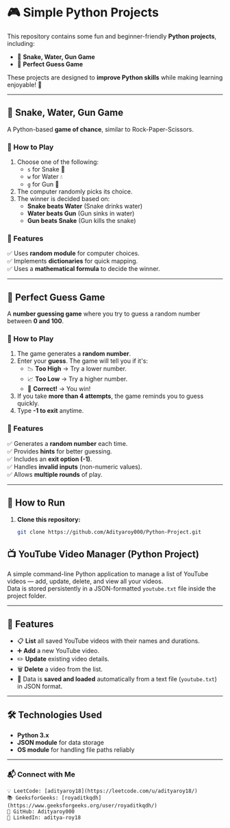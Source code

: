 # 🎮 Simple Python Projects  

This repository contains some fun and beginner-friendly **Python projects**, including:  
- 🐍 **Snake, Water, Gun Game**  
- 🎯 **Perfect Guess Game**  

These projects are designed to **improve Python skills** while making learning enjoyable! 🚀  

---

## 🐍 Snake, Water, Gun Game  

A Python-based **game of chance**, similar to Rock-Paper-Scissors.  

### 🔹 How to Play  
1. Choose one of the following:  
   - `s` for Snake 🐍  
   - `w` for Water 💧  
   - `g` for Gun 🔫  
2. The computer randomly picks its choice.  
3. The winner is decided based on:  
   - **Snake beats Water** (Snake drinks water)  
   - **Water beats Gun** (Gun sinks in water)  
   - **Gun beats Snake** (Gun kills the snake)  

### 🔧 Features  
✅ Uses **random module** for computer choices.  
✅ Implements **dictionaries** for quick mapping.  
✅ Uses a **mathematical formula** to decide the winner.  

---

## 🎯 Perfect Guess Game  

A **number guessing game** where you try to guess a random number between **0 and 100**.  

### 🔹 How to Play  
1. The game generates a **random number**.  
2. Enter your **guess**. The game will tell you if it's:  
   - 📉 **Too High** → Try a lower number.  
   - 📈 **Too Low** → Try a higher number.  
   - 🎉 **Correct!** → You win!  
3. If you take **more than 4 attempts**, the game reminds you to guess quickly.  
4. Type **-1 to exit** anytime.  

### 🔧 Features  
✅ Generates a **random number** each time.  
✅ Provides **hints** for better guessing.  
✅ Includes an **exit option (-1)**.  
✅ Handles **invalid inputs** (non-numeric values).  
✅ Allows **multiple rounds** of play.  

---

## 🚀 How to Run  
1. **Clone this repository:**  
   ```sh
   git clone https://github.com/Adityaroy000/Python-Project.git

## 📺 YouTube Video Manager (Python Project)

A simple command-line Python application to manage a list of YouTube videos — add, update, delete, and view all your videos.  
Data is stored persistently in a JSON-formatted `youtube.txt` file inside the project folder.

---

## 🚀 Features

- 📋 **List** all saved YouTube videos with their names and durations.
- ➕ **Add** a new YouTube video.
- ✏️ **Update** existing video details.
- 🗑️ **Delete** a video from the list.
- 💾 Data is **saved and loaded** automatically from a text file (`youtube.txt`) in JSON format.

---

## 🛠️ Technologies Used

- **Python 3.x**
- **JSON module** for data storage
- **OS module** for handling file paths reliably

---

### 📬 Connect with Me
    💡 LeetCode: [adityaroy18](https://leetcode.com/u/adityaroy18/)
    📚 GeeksforGeeks: [royaditkqdh](https://www.geeksforgeeks.org/user/royaditkqdh/)
    🔗 GitHub: Adityaroy000
    💼 LinkedIn: aditya-roy18
